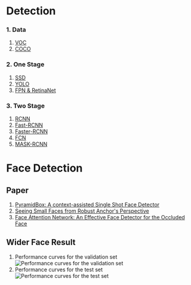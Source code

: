 # Detection
### 1. Data
1. [VOC]()
2. [COCO]()
### 2. One Stage
1. [SSD]()
2. [YOLO](YOLO.md)
3. [FPN & RetinaNet](FPN-RetinaNet.md)
### 3. Two Stage
1. [RCNN]()
2. [Fast-RCNN]()
3. [Faster-RCNN]()
4. [FCN]()
5. [MASK-RCNN]()

# Face Detection
## Paper
1. [PyramidBox: A context-assisted Single Shot Face Detector](PyramidBox-A-context-assisted-Single-Shot-Face-Detector.md)
2. [Seeing Small Faces from Robust Anchor's Perspective](Seeing-Small-Faces-from-Robust-Anchors-Perspective.md)
3. [Face Attention Network: An Effective Face Detector for the Occluded Face](Face-Attention-Network-An-Effective-Face-Detector-for-the-Occluded-Face.md)

## Wider Face Result
1. Performance curves for the validation set
![Performance curves for the validation set](http://mmlab.ie.cuhk.edu.hk/projects/WIDERFace/support/wider_val_int.png)
2. Performance curves for the test set
![Performance curves for the test set](http://mmlab.ie.cuhk.edu.hk/projects/WIDERFace/support/wider_test_int.png)